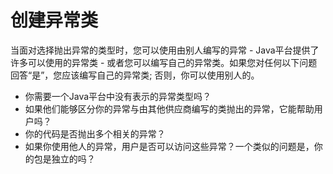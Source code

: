 # 创建异常类

当面对选择抛出异常的类型时，您可以使用由别人编写的异常 - Java平台提供了许多可以使用的异常类 - 或者您可以编写自己的异常类。如果您对任何以下问题回答“是”，您应该编写自己的异常类; 否则，你可以使用别人的。

* 你需要一个Java平台中没有表示的异常类型吗？
* 如果他们能够区分你的异常与由其他供应商编写的类抛出的异常，它能帮助用户吗？
* 你的代码是否抛出多个相关的异常？
* 如果你使用他人的异常，用户是否可以访问这些异常？一个类似的问题是，你的包是独立的吗？